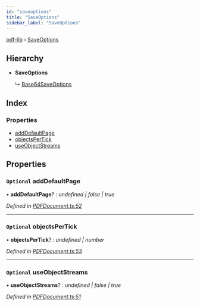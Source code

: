 ```yaml
---
id: "saveoptions"
title: "SaveOptions"
sidebar_label: "SaveOptions"
---
```


[pdf-lib](../index.md) › [SaveOptions](saveoptions.md)

## Hierarchy

* **SaveOptions**

  ↳ [Base64SaveOptions](base64saveoptions.md)

## Index

### Properties

* [addDefaultPage](saveoptions.md#optional-adddefaultpage)
* [objectsPerTick](saveoptions.md#optional-objectspertick)
* [useObjectStreams](saveoptions.md#optional-useobjectstreams)

## Properties

### `Optional` addDefaultPage

• **addDefaultPage**? : *undefined | false | true*

*Defined in [PDFDocument.ts:52](https://github.com/Hopding/pdf-lib/blob/645a530/src/api/PDFDocument.ts#L52)*

___

### `Optional` objectsPerTick

• **objectsPerTick**? : *undefined | number*

*Defined in [PDFDocument.ts:53](https://github.com/Hopding/pdf-lib/blob/645a530/src/api/PDFDocument.ts#L53)*

___

### `Optional` useObjectStreams

• **useObjectStreams**? : *undefined | false | true*

*Defined in [PDFDocument.ts:51](https://github.com/Hopding/pdf-lib/blob/645a530/src/api/PDFDocument.ts#L51)*
